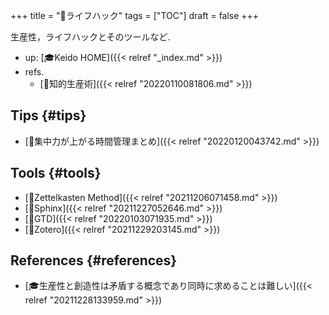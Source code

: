 +++
title = "📂ライフハック"
tags = ["TOC"]
draft = false
+++

生産性，ライフハックとそのツールなど.

-   up: [🎓Keido HOME]({{< relref "_index.md" >}})
-   refs.
    -   [📁知的生産術]({{< relref "20220110081806.md" >}})


## Tips {#tips}

-   [📝集中力が上がる時間管理まとめ]({{< relref "20220120043742.md" >}})


## Tools {#tools}

-   [📝Zettelkasten Method]({{< relref "20211206071458.md" >}})
-   [📝Sphinx]({{< relref "20211227052646.md" >}})
-   [📝GTD]({{< relref "20220103071935.md" >}})
-   [📝Zotero]({{< relref "20211229203145.md" >}})


## References {#references}

-   [🎓生産性と創造性は矛盾する概念であり同時に求めることは難しい]({{< relref "20211228133959.md" >}})
